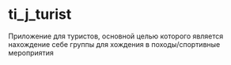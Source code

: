 # ti_j_turist
Приложение для туристов, основной целью которого является нахождение себе группы для хождения в походы/спортивные мероприятия
